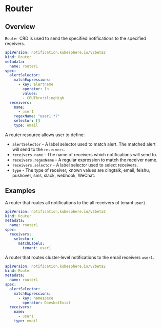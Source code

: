 # Router

## Overview

`Router` CRD is used to send the specified notifications to the specified receivers.

```yaml
apiVersion: notification.kubesphere.io/v2beta2
kind: Router
metadata:
  name: router1
spec:
  alertSelector:
    matchExpressions:
      - key: alertname
        operator: In
        values:
        - CPUThrottlingHigh
  receivers:
    name: 
      - user1
    regexName: "user1.*?"
    selector: [] 
    type: email
```

A router resource allows user to define:

- `alertSelector` - A label selector used to match alert. The matched alert will send to the `receivers`.
- `receivers.name` - The name of receivers which notifications will send to.
- `receivers.regexName` - A regular expression to match the receiver name.
- `receivers.selector` - A label selector used to select receivers.
- `type` - The type of receiver, known values are dingtalk, email, feishu, pushover, sms, slack, webhook, WeChat.

## Examples

A router that routes all notifications to the all receivers of tenant `user1`.

```yaml
apiVersion: notification.kubesphere.io/v2beta2
kind: Router
metadata:
  name: router1
spec:
  receivers:
    selector:
      matchLabels:
        tenant: user1
```

A router that routes cluster-level notifications to the email receivers `user1`.

```yaml
apiVersion: notification.kubesphere.io/v2beta2
kind: Router
metadata:
  name: router1
spec:
  alertSelector:
    matchExpressions:
      - key: namespace
        operator: DoesNotExist
  receivers:
    name: 
      - user1
    type: email
```
